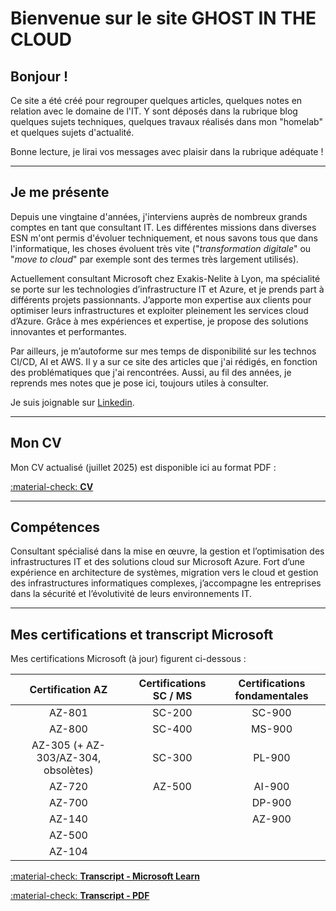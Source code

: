 # Bienvenue sur le site GHOST IN THE CLOUD



## Bonjour !

Ce site a été créé pour regrouper quelques articles, quelques notes en relation avec le domaine de l'IT. Y sont déposés dans la rubrique blog quelques sujets techniques, quelques travaux réalisés dans mon "homelab" et quelques sujets d'actualité.

Bonne lecture, je lirai vos messages avec plaisir dans la rubrique adéquate !

---

## Je me présente

Depuis une vingtaine d'années, j'interviens auprès de nombreux grands comptes en tant que consultant IT. Les différentes missions dans diverses ESN m'ont permis d'évoluer techniquement, et nous savons tous que dans l'informatique, les choses évoluent très vite ("*transformation digitale*" ou "*move to cloud*" par exemple sont des termes très largement utilisés).

Actuellement consultant Microsoft chez Exakis-Nelite à Lyon, ma spécialité se porte sur les technologies d’infrastructure IT et Azure, et je prends part à différents projets passionnants. J’apporte mon expertise aux clients pour optimiser leurs infrastructures et exploiter pleinement les services cloud d’Azure. Grâce à mes expériences et expertise, je propose des solutions innovantes et performantes.

Par ailleurs, je m’autoforme sur mes temps de disponibilité sur les technos CI/CD, AI et AWS. Il y a sur ce site des articles que j'ai rédigés, en fonction des problématiques que j'ai rencontrées. Aussi, au fil des années, je reprends mes notes que je pose ici, toujours utiles à consulter.

Je suis joignable sur [Linkedin](https://www.linkedin.com/in/nicolas-dupre-94b2a078/).

---

## Mon CV
Mon CV actualisé (juillet 2025) est disponible ici au format PDF : 

[:material-check: __CV__ ](https://www.ndu69.com/CV/CV_NicolasDupr%C3%A9.pdf)

---

## Compétences
Consultant spécialisé dans la mise en œuvre, la gestion et l’optimisation des infrastructures IT et des solutions cloud sur Microsoft Azure. Fort d’une expérience en architecture de systèmes, migration vers le cloud et gestion des infrastructures informatiques complexes, j’accompagne les entreprises dans la sécurité et l’évolutivité de leurs environnements IT.

---

## Mes certifications et transcript Microsoft
Mes certifications Microsoft (à jour) figurent ci-dessous :

|          Certification AZ           | Certifications SC / MS | Certifications fondamentales |
| :---------------------------------: | :--------------------: | :--------------------------: |
|               AZ-801                |         SC-200         |            SC-900            |
|               AZ-800                |         SC-400         |            MS-900            |
| AZ-305 (+ AZ-303/AZ-304, obsolètes) |         SC-300         |            PL-900            |
|               AZ-720                |         AZ-500         |            AI-900            |
|               AZ-700                |                        |            DP-900            |
|               AZ-140                |                        |            AZ-900            |
|               AZ-500                |                        |                              |
|               AZ-104                |                        |                              |

[:material-check: __Transcript - Microsoft Learn__](https://learn.microsoft.com/en-us/users/nicolasdupre-8094/transcript/dr54wh1x92zq563)

[ :material-check: __Transcript - PDF__](http://www.ndu69.com/Transcript/Transcription_NicolasDupr%C3%A9_MicrosoftLearn.pdf)
